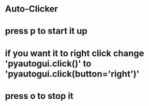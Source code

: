 # Auto-Clicker
# press p to start it up
# if you want it to right click change 'pyautogui.click()' to 'pyautogui.click(button='right')'
# press o to stop it
